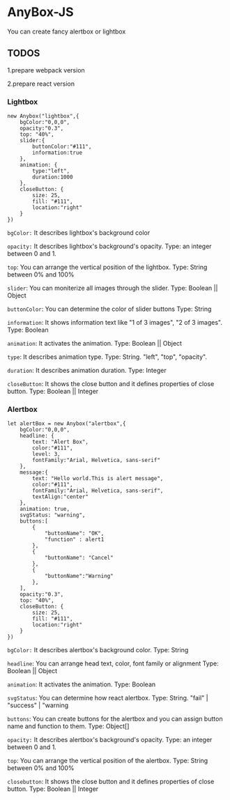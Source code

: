 # AnyBox-JS

You can create fancy alertbox or lightbox

## TODOS
  1.prepare webpack version
  
  2.prepare react version

### Lightbox

````
new Anybox("lightbox",{
    bgColor:"0,0,0",
    opacity:"0.3",
    top: "40%", 
    slider:{
        buttonColor:"#111",
        information:true
    },
    animation: {
        type:"left",
        duration:1000
    },
    closeButton: {
        size: 25,
        fill: "#111",
        location:"right"
    }
})
````
`bgColor:` It describes lightbox's background color

`opacity:` It describes lightbox's background's opacity. Type: an integer between 0 and 1.

`top`: You can arrange the vertical position of the lightbox. Type: String between 0% and 100%

`slider`: You can moniterize all images through the slider. Type: Boolean || Object

`buttonColor`: You can determine the color of slider buttons Type: String

`information`:  It shows information text like "1 of 3 images", "2 of 3 images". Type: Boolean

`animation`: It activates the animation. Type: Boolean || Object

`type`: It describes animation type. Type: String. "left", "top", "opacity".

`duration`: It describes animation duration. Type: Integer

`closeButton`: It shows the close button and it defines properties of close button. Type: Boolean || Integer

### Alertbox

`````
let alertBox = new Anybox("alertbox",{
    bgColor:"0,0,0",
    headline: {
        text: "Alert Box",
        color:"#111",
        level: 3,
        fontFamily:"Arial, Helvetica, sans-serif"
    },
    message:{
        text: "Hello world.This is alert message",
        color:"#111",
        fontFamily:"Arial, Helvetica, sans-serif",
        textAlign:"center"
    },
    animation: true,
    svgStatus: "warning",
    buttons:[
        {
            "buttonName": "OK",
            "function" : alert1
        },
        {
            "buttonName": "Cancel"
        },
        {
            "buttonName":"Warning"
        },
    ],
    opacity:"0.3",
    top: "40%",
    closeButton: {
        size: 25,
        fill: "#111",
        location:"right"
    }
})
`````

`bgColor:` It describes alertbox's background color. Type: String

`headline`: You can arrange head text, color, font family or alignment Type: Boolean || Object

`animation`: It activates the animation. Type: Boolean

`svgStatus`: You can determine how react alertbox. Type: String. "fail" | "success" | "warning

`buttons`: You can create buttons for the alertbox and you can assign button name and function to them. Type: Object[]

`opacity:` It describes alertbox's background's opacity. Type: an integer between 0 and 1.

`top`: You can arrange the vertical position of the alertbox. Type: String between 0% and 100%

`closebutton`: It shows the close button and it defines properties of close button. Type: Boolean || Integer

